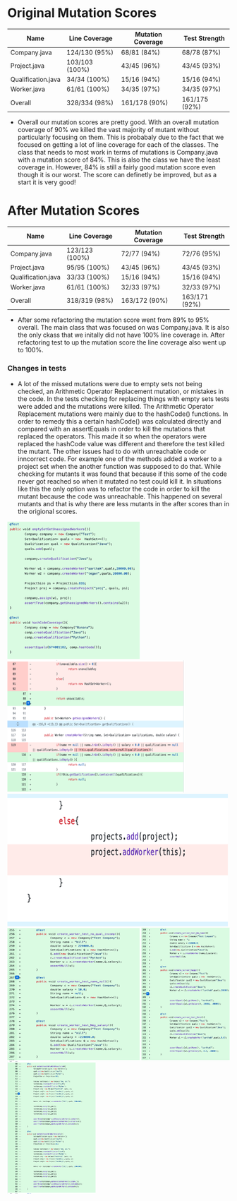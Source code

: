# Original Mutation Scores
| Name | Line Coverage | Mutation Coverage | Test Strength |
|------|---------------|-------------------|---------------|
| Company.java | 124/130 (95%) | 68/81 (84%) | 68/78 (87%) |
| Project.java | 103/103 (100%) | 43/45 (96%) | 43/45 (93%) |
| Qualification.java | 34/34 (100%) | 15/16 (94%) | 15/16 (94%) |
| Worker.java | 61/61 (100%) | 34/35 (97%) | 34/35 (97%) |
| Overall | 328/334 (98%) | 161/178 (90%) | 161/175 (92%) |

 - Overall our mutation scores are pretty good. With an overall mutation coverage of 90% we killed the vast majority of mutant without particularly focusing on them. This is probabaly due to the fact that we focused on getting a lot of line coverage for each of the classes. The class that needs to most work in terms of mutations is Company.java with a mutation score of 84%. This is also the class we have the least coverage in. However, 84% is still a fairly good mutation score even though it is our worst. The score can definetly be improved, but as a start it is very good!

# After Mutation Scores
| Name | Line Coverage | Mutation Coverage | Test Strength |
|------|---------------|-------------------|---------------|
| Company.java | 123/123 (100%) | 72/77 (94%) | 72/76 (95%) |
| Project.java | 95/95 (100%) | 43/45 (96%) | 43/45 (93%) |
| Qualification.java | 33/33 (100%) | 15/16 (94%) | 15/16 (94%) |
| Worker.java | 61/61 (100%) | 32/33 (97%) | 32/33 (97%) |
| Overall | 318/319 (98%) | 163/172 (90%) | 163/171 (92%) |

 - After some refactoring the mutation score went from 89% to 95% overall. The main class that was focused on was Company.java. It is also the only ckass that we initally did not have 100% line coverage in. After refactoring test to up the mutation score the line coverage also went up to 100%.

### Changes in tests

- A lot of the missed mutations were due to empty sets not being checked, an Arithmetic Operator Replacement mutation, or mistakes in the code. In the tests checking for replacing things with empty sets tests were added and the mutations were killed. The Arithmetic Operator Replacement mutations were mainly due to the hashCode() functions. In order to remedy this a certain hashCode() was calculated directly and compared with an assertEquals in order to kill the mutations that replaced the operators. This made it so when the operators were replaced the hashCode value was different and therefore the test killed the mutant. The other issues had to do with unreachable code or inncorrect code. For example one of the methods added a worker to a project set when the another function was supposed to do that. While checking for mutants it was found that because if this some of the code never got reached so when it mutated no test could kill it. In situations like this the only option was to refactor the code in order to kill the mutant because the code was unreachable. This happened on several mutants and that is why there are less mutants in the after scores than in the origional scores.

<img src="mutationScreenshots/mutation1.png" width="300" height="312">
<img src="mutationScreenshots/mutation2.png" width="400" height="300">
<img src="mutationScreenshots/mutation3.png" width="500" height="300">
<img src="mutationScreenshots/mutation4.png" width="300" height="300">
<img src="mutationScreenshots/mutation5.png" width="200" height="300">
<img src="mutationScreenshots/mutation6.png" width="200" height="300">
